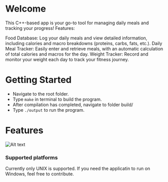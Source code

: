# Welcome

This C++-based app is your go-to tool for managing daily meals and tracking your progress!
Features:

Food Database: Log your daily meals and view detailed information, including calories and macro breakdowns (proteins, carbs, fats, etc.).
Daily Meal Tracker: Easily enter and retrieve meals, with an automatic calculation of total calories and macros for the day.
Weight Tracker: Record and monitor your weight each day to track your fitness journey.

# Getting Started

-   Navigate to the root folder.
-   Type `make` in terminal to build the program.
-   After compilation has completed, navigate to folder build/
-   Type `./output` to run the program.

# Features

![Alt text](https://i.imgur.com/OHHqiRl.png)

### Supported platforms

Currently only UNIX is supported. If you need the applicatin to run on Windows, feel free to contribute.
